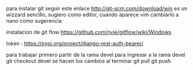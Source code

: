 para instalar git seguir este enlace http://git-scm.com/download/win
es un wizzard sencillo, sugiero como editor, cuando aparece vim cambiarlo a nano como sugerencia

instalacion de git flow https://github.com/nvie/gitflow/wiki/Windows


token : https://pypi.org/project/django-rest-auth-bearer/



para trabajar primero partir de la rama devel
para ingresar a la rama devel git checkout devel
se hacen los cambios
al terminar git pull
git push

